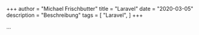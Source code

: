+++
author = "Michael Frischbutter"
title = "Laravel"
date = "2020-03-05"
description = "Beschreibung"
tags = [
    "Laravel",
]
+++

...